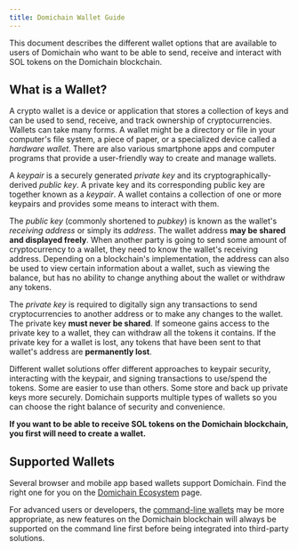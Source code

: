 ```yaml
---
title: Domichain Wallet Guide
---
```


This document describes the different wallet options that are available to users
of Domichain who want to be able to send, receive and interact with
SOL tokens on the Domichain blockchain.

## What is a Wallet?

A crypto wallet is a device or application that stores a collection of keys and
can be used to send, receive,
and track ownership of cryptocurrencies. Wallets can take many forms.
A wallet might be a directory or file in your computer's file system,
a piece of paper, or a specialized device called a _hardware wallet_.
There are also various smartphone apps and computer programs
that provide a user-friendly way to create and manage wallets.

A _keypair_ is a securely generated _private key_ and its
cryptographically-derived _public key_. A private key and its corresponding
public key are together known as a _keypair_.
A wallet contains a collection of one or more keypairs and provides some means
to interact with them.

The _public key_ (commonly shortened to _pubkey_) is known as the wallet's
_receiving address_ or simply its _address_. The wallet address **may be shared
and displayed freely**. When another party is going to send some amount of
cryptocurrency to a wallet, they need to know the wallet's receiving address.
Depending on a blockchain's implementation, the address can also be used to view
certain information about a wallet, such as viewing the balance,
but has no ability to change anything about the wallet or withdraw any tokens.

The _private key_ is required to digitally sign any transactions to send
cryptocurrencies to another address or to make any changes to the wallet.
The private key **must never be shared**. If someone gains access to the
private key to a wallet, they can withdraw all the tokens it contains.
If the private key for a wallet is lost, any tokens that have been sent
to that wallet's address are **permanently lost**.

Different wallet solutions offer different approaches to keypair security,
interacting with the keypair, and signing transactions to use/spend the tokens.
Some are easier to use than others.
Some store and back up private keys more securely.
Domichain supports multiple types of wallets so you can choose the right balance
of security and convenience.

**If you want to be able to receive SOL tokens on the Domichain blockchain,
you first will need to create a wallet.**

## Supported Wallets

Several browser and mobile app based wallets support Domichain. Find the right one
for you on the [Domichain Ecosystem](https://solana.com/ecosystem/explore?categories=wallet)
page.

For advanced users or developers, the [command-line wallets](wallet-guide/cli.md)
may be more appropriate, as new features on the Domichain blockchain will always be
supported on the command line first before being integrated into third-party
solutions.
